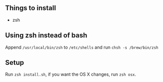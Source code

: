 ## Things to install

* zsh

## Using zsh instead of bash

Append `/usr/local/bin/zsh` to `/etc/shells` and run `chsh -s /brew/bin/zsh`

## Setup

Run `zsh install.sh`, if you want the OS X changes, run `zsh osx`.
